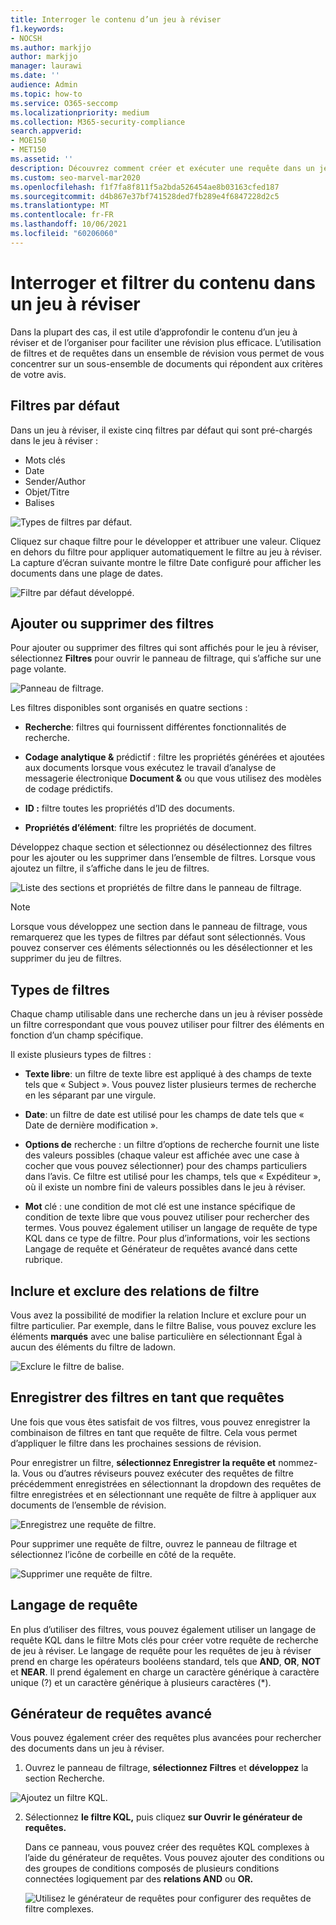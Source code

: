 ```yaml
---
title: Interroger le contenu d’un jeu à réviser
f1.keywords:
- NOCSH
ms.author: markjjo
author: markjjo
manager: laurawi
ms.date: ''
audience: Admin
ms.topic: how-to
ms.service: O365-seccomp
ms.localizationpriority: medium
ms.collection: M365-security-compliance
search.appverid:
- MOE150
- MET150
ms.assetid: ''
description: Découvrez comment créer et exécuter une requête dans un jeu à réviser pour organiser le contenu pour une révision plus efficace dans Advanced eDiscovery cas.
ms.custom: seo-marvel-mar2020
ms.openlocfilehash: f1f7fa8f811f5a2bda526454ae8b03163cfed187
ms.sourcegitcommit: d4b867e37bf741528ded7fb289e4f6847228d2c5
ms.translationtype: MT
ms.contentlocale: fr-FR
ms.lasthandoff: 10/06/2021
ms.locfileid: "60206060"
---
```

# <a name="query-and-filter-content-in-a-review-set"></a>Interroger et filtrer du contenu dans un jeu à réviser

Dans la plupart des cas, il est utile d’approfondir le contenu d’un jeu à réviser et de l’organiser pour faciliter une révision plus efficace. L’utilisation de filtres et de requêtes dans un ensemble de révision vous permet de vous concentrer sur un sous-ensemble de documents qui répondent aux critères de votre avis.

## <a name="default-filters"></a>Filtres par défaut

Dans un jeu à réviser, il existe cinq filtres par défaut qui sont pré-chargés dans le jeu à réviser :

- Mots clés
- Date
- Sender/Author
- Objet/Titre
- Balises

![Types de filtres par défaut.](../media/DefaultFilterTypes.png)

Cliquez sur chaque filtre pour le développer et attribuer une valeur. Cliquez en dehors du filtre pour appliquer automatiquement le filtre au jeu à réviser. La capture d’écran suivante montre le filtre Date configuré pour afficher les documents dans une plage de dates.

![Filtre par défaut développé.](../media/ExpandedFilter.png)

## <a name="add-or-remove-filters"></a>Ajouter ou supprimer des filtres

Pour ajouter ou supprimer des filtres qui sont affichés pour le jeu à réviser, sélectionnez **Filtres** pour ouvrir le panneau de filtrage, qui s’affiche sur une page volante. 

![Panneau de filtrage.](../media/FilterPanel.png)

Les filtres disponibles sont organisés en quatre sections :

- **Recherche**: filtres qui fournissent différentes fonctionnalités de recherche.

- **Codage analytique &** prédictif : filtre les propriétés générées et ajoutées aux documents lorsque vous exécutez le travail d’analyse de messagerie électronique **Document &** ou que vous utilisez des modèles de codage prédictifs.

- **ID :** filtre toutes les propriétés d’ID des documents.

- **Propriétés d’élément**: filtre les propriétés de document. 

Développez chaque section et sélectionnez ou désélectionnez des filtres pour les ajouter ou les supprimer dans l’ensemble de filtres. Lorsque vous ajoutez un filtre, il s’affiche dans le jeu de filtres. 

![Liste des sections et propriétés de filtre dans le panneau de filtrage.](../media/FilterPanel2.png)

> [!NOTE]
> Lorsque vous développez une section dans le panneau de filtrage, vous remarquerez que les types de filtres par défaut sont sélectionnés. Vous pouvez conserver ces éléments sélectionnés ou les désélectionner et les supprimer du jeu de filtres. 

## <a name="filter-types"></a>Types de filtres

Chaque champ utilisable dans une recherche dans un jeu à réviser possède un filtre correspondant que vous pouvez utiliser pour filtrer des éléments en fonction d’un champ spécifique.

Il existe plusieurs types de filtres :

- **Texte libre**: un filtre de texte libre est appliqué à des champs de texte tels que « Subject ». Vous pouvez lister plusieurs termes de recherche en les séparant par une virgule.

- **Date**: un filtre de date est utilisé pour les champs de date tels que « Date de dernière modification ».

- **Options de** recherche : un filtre d’options de recherche fournit une liste des valeurs possibles (chaque valeur est affichée avec une case à cocher que vous pouvez sélectionner) pour des champs particuliers dans l’avis. Ce filtre est utilisé pour les champs, tels que « Expéditeur », où il existe un nombre fini de valeurs possibles dans le jeu à réviser.

- **Mot** clé : une condition de mot clé est une instance spécifique de condition de texte libre que vous pouvez utiliser pour rechercher des termes. Vous pouvez également utiliser un langage de requête de type KQL dans ce type de filtre. Pour plus d’informations, voir les sections Langage de requête et Générateur de requêtes avancé dans cette rubrique.

## <a name="include-and-exclude-filter-relationships"></a>Inclure et exclure des relations de filtre

Vous avez la possibilité de modifier la relation Inclure et exclure pour un filtre particulier. Par exemple, dans le filtre Balise, vous pouvez exclure les éléments **marqués** avec une balise particulière en sélectionnant Égal à aucun des éléments du filtre de ladown. 

![Exclure le filtre de balise.](../media/TagFilterExclude.png)

## <a name="save-filters-as-queries"></a>Enregistrer des filtres en tant que requêtes

Une fois que vous êtes satisfait de vos filtres, vous pouvez enregistrer la combinaison de filtres en tant que requête de filtre. Cela vous permet d’appliquer le filtre dans les prochaines sessions de révision.

Pour enregistrer un filtre, **sélectionnez Enregistrer la requête et** nommez-la. Vous ou d’autres réviseurs pouvez exécuter  des requêtes de filtre précédemment enregistrées en sélectionnant la dropdown des requêtes de filtre enregistrées et en sélectionnant une requête de filtre à appliquer aux documents de l’ensemble de révision. 

![Enregistrez une requête de filtre.](../media/SaveFilterQuery.png)

Pour supprimer une requête de filtre, ouvrez le panneau de filtrage et sélectionnez l’icône de corbeille en côté de la requête.

![Supprimer une requête de filtre.](../media/DeleteFilterQuery.png)

## <a name="query-language"></a>Langage de requête

En plus d’utiliser des filtres, vous pouvez également utiliser un langage de requête KQL dans le filtre Mots clés pour créer votre requête de recherche de jeu à réviser. Le langage de requête pour les requêtes de jeu à réviser prend en charge les opérateurs booléens standard, tels que **AND**, **OR**, **NOT** et **NEAR**. Il prend également en charge un caractère générique à caractère unique (?) et un caractère générique à plusieurs caractères (*).

## <a name="advanced-query-builder"></a>Générateur de requêtes avancé

Vous pouvez également créer des requêtes plus avancées pour rechercher des documents dans un jeu à réviser.

1. Ouvrez le panneau de filtrage, **sélectionnez Filtres** et **développez** la section Recherche.

  ![Ajoutez un filtre KQL.](../media/AddKQLFilter.png)

2. Sélectionnez **le filtre KQL,** puis cliquez **sur Ouvrir le générateur de requêtes.**

   Dans ce panneau, vous pouvez créer des requêtes KQL complexes à l’aide du générateur de requêtes. Vous pouvez ajouter des conditions ou des groupes de conditions composés de plusieurs conditions connectées logiquement par des **relations AND** ou **OR.**

   ![Utilisez le générateur de requêtes pour configurer des requêtes de filtre complexes.](../media/ComplexQuery.png)
